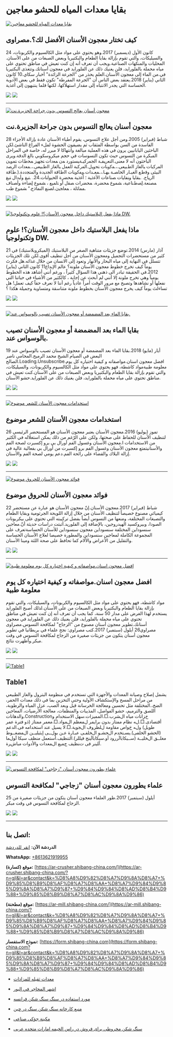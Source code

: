 # بقايا معدات المياه للحشو معاجين

<a href="https://swt.shibang-china.com/?n=gjl&l=ar&img&k=%D8%A8%D9%82%D8%A7%D9%8A%D8%A7+%D9%85%D8%B9%D8%AF%D8%A7%D8%AA+%D8%A7%D9%84%D9%85%D9%8A%D8%A7%D9%87+%D9%84%D9%84%D8%AD%D8%B4%D9%88+%D9%85%D8%B9%D8%A7%D8%AC%D9%8A%D9%86" target="_blank">![بقايا معدات المياه للحشو معاجين](http://static.shibang-china.com/all-800x300/1337.jpg)</a>

## كيف تختار معجون الأسنان الأفضل لك؟.مصراوى
24 كانون الأول (ديسمبر) 2017.وهو يحتوي على مواد مثل الكالسيوم والكربونات، والسيليكات، والتي تقوم بإزالة بقايا الطعام والبكتيريا وبعض الصبغات من على الأسنان. المحليات والمنكهات الصناعية.ويجب أن تعرف أنه إن كنت تعيش في مناطق تحتوي على مياه محملة بالفلورايد، فلن يغنيك ذلك عن الفلورايد في معجون أسنانك.وتتغذى البكتيريا في.من الماء إلى معجون الأسنان.العلم يحذر من &quot;الجرعة الزائدة&quot; أخبار سكاي.10 كانون الثاني (يناير) 2018.يعتقد بعض الناس أن &quot;الجرعة المفرطة&quot; تكون فقط في بعض الأدوية الحساسة التي يجدر الانتباه إلى مقدار استهلاكها، لكنها قلما ينتبهون إلى أغذية.


<a href="https://whatsapp.shibangsoft.com/WhatsApp.php" target="_blank" title="WhatsApp">![](http://static.shibang-china.com/icon/whatsapp.png)</a> <a href="https://swt.shibang-china.com/?n=gjl&l=ar&icon&k=%D8%A8%D9%82%D8%A7%D9%8A%D8%A7+%D9%85%D8%B9%D8%AF%D8%A7%D8%AA+%D8%A7%D9%84%D9%85%D9%8A%D8%A7%D9%87+%D9%84%D9%84%D8%AD%D8%B4%D9%88+%D9%85%D8%B9%D8%A7%D8%AC%D9%8A%D9%86" target="_blank">![](http://static.shibang-china.com/icon/chat-ar.png)</a>

---

<a href="https://swt.shibang-china.com/?n=gjl&l=ar&img&k=%D8%A8%D9%82%D8%A7%D9%8A%D8%A7+%D9%85%D8%B9%D8%AF%D8%A7%D8%AA+%D8%A7%D9%84%D9%85%D9%8A%D8%A7%D9%87+%D9%84%D9%84%D8%AD%D8%B4%D9%88+%D9%85%D8%B9%D8%A7%D8%AC%D9%8A%D9%86" target="_blank">![معجون أسنان يعالج التسوس بدون جراحة الجزيرة.نت](http://static.shibang-china.com/all-800x300/40.jpg)</a>

## معجون أسنان يعالج التسوس بدون جراحة الجزيرة.نت
28 شباط (فبراير) 2005.ومن أجل علاج التسوس، يقوم أطباء الأسنان عادة بإزالة الأجزاء الفاسدة من السن بواسطة المثقاب ثم يضيفون الحشوة لملء الفراغ الناشئ.لكن الباحثين اليابانيين يرون في هذه العملية مبالغة وانتهاكا لا مبرر له، خاصة في المراحل المبكرة من التسوس حيث تكون التسوسات في حجم ميكروسكوبي بالغ الدقة.ويرى الباحثون أنه لا معنى.اﻟﺘﻌرﻴﻔـﺔ اﻟﺠﻤرﮐﻴـﺔﻴﺴﺘورد ﻤن ﻤﻌدات ﺘﺠﻬﻴز ﻤﺤطﺎت ﺘﻤوﻴن اﻟﻤرﮐﺒﺎت ﺒﺎﻟﻐﺎز اﻟطﺒﻴﻌﯽ.،.ﻤﮐوﻨﺎت ﺘﺤوﻴل.اﻟﻤرﮐﺒﺔ ﻟﻟﻌﻤل ﺒﺎﻟﻐﺎز اﻟطﺒﻴﻌﯽ.،.ﻤﻌدات اﻟرﺼد اﻟﺒﻴﺌﯽ وﻗطﻊ اﻟﻐﻴـﺎر اﻟﺨﺎﺼـﺔ ﺒﻬـﺎ.،.ﻤﻌـدات.وﻤﮐوﻨﺎت اﻟطﺎﻗﺔ اﻟﺠدﻴدة واﻟﻤﺘﺠددة.(.طﺎﻗﺔ اﻟرﻴﺎح. .ﺒﻘﺎﻴﺎ وﻨﻔﺎﻴﺎت ﺼﻨﺎﻋﺎت اﻷﻏذﻴﺔ ؛ أﻏذﻴﺔ ﻤﺤﻀرة ﻟﻟﺤﻴواﻨﺎت.24. .ﺘﺒﻎ وأﺒدال ﺘﺒﻎ ﻤﺼﻨﻌﺔ.إﺼطﻨﺎﻋﻴﺔ، ﺸﻤوع ﻤﺤﻀرة، ﻤﺤﻀرات ﺼﻘل أو ﺘﻟﻤﻴﻊ ، ﺸﻤوع إﻀﺎءة وأﺼﻨﺎف ﻤﻤﺎﺜﻟﺔ ، ﻤﻌﺎﺠﻴن.ﻟﺼﻨﻊ اﻟﻨﻤﺎذج.&quot; ﺸﻤوع طب.


<a href="https://whatsapp.shibangsoft.com/WhatsApp.php" target="_blank" title="WhatsApp">![](http://static.shibang-china.com/icon/whatsapp.png)</a> <a href="https://swt.shibang-china.com/?n=gjl&l=ar&icon&k=%D8%A8%D9%82%D8%A7%D9%8A%D8%A7+%D9%85%D8%B9%D8%AF%D8%A7%D8%AA+%D8%A7%D9%84%D9%85%D9%8A%D8%A7%D9%87+%D9%84%D9%84%D8%AD%D8%B4%D9%88+%D9%85%D8%B9%D8%A7%D8%AC%D9%8A%D9%86" target="_blank">![](http://static.shibang-china.com/icon/chat-ar.png)</a>

---

<a href="https://swt.shibang-china.com/?n=gjl&l=ar&img&k=%D8%A8%D9%82%D8%A7%D9%8A%D8%A7+%D9%85%D8%B9%D8%AF%D8%A7%D8%AA+%D8%A7%D9%84%D9%85%D9%8A%D8%A7%D9%87+%D9%84%D9%84%D8%AD%D8%B4%D9%88+%D9%85%D8%B9%D8%A7%D8%AC%D9%8A%D9%86" target="_blank">![ماذا يفعل البلاستيك داخل معجون الأسنان؟! علوم وتكنولوجيا DW.](http://static.shibang-china.com/all-800x300/361.jpg)</a>

## ماذا يفعل البلاستيك داخل معجون الأسنان؟! علوم وتكنولوجيا DW.
21 آذار (مارس) 2014.توضع جزيئات متناهية الصغر من البلاستيك (الميكروبلاستيك) في كثير من مستحضرات التجميل ومعجون الأسنان من أجل تنظيف أقوى.لكن تلك الجزيئات تتسلل في النهاية إلى مياه البحار والأنهار وتعود إلى الانسان من خلال غذائه.هل فكرتَ يوماً كيف تخرج خطوط معجون الأسنان ملونة؟ عالم الإبداع11 كانون الثاني (يناير) 2012.في الحقيقة تبادر الى ذهني هذا السؤال كثيراً ، ورغم أنني أشاهد هذه الخطوط يومياً وهي تخرج ملونة إلا أنني لم أبحث عن إجابة ، كالكثير من الأشياء في حياتنا التي نفعلها أو نشاهدها وتصبح مع مرور الوقت أمراً عادياً رغم أننا لا نعرف حقاً كيف تعمل! هل تساءلتَ يوماً كيف يخرج معجون الأسنان بخطوط ملونة متناسقة ومتساوية وجميلة هكذا ؟


<a href="https://whatsapp.shibangsoft.com/WhatsApp.php" target="_blank" title="WhatsApp">![](http://static.shibang-china.com/icon/whatsapp.png)</a> <a href="https://swt.shibang-china.com/?n=gjl&l=ar&icon&k=%D8%A8%D9%82%D8%A7%D9%8A%D8%A7+%D9%85%D8%B9%D8%AF%D8%A7%D8%AA+%D8%A7%D9%84%D9%85%D9%8A%D8%A7%D9%87+%D9%84%D9%84%D8%AD%D8%B4%D9%88+%D9%85%D8%B9%D8%A7%D8%AC%D9%8A%D9%86" target="_blank">![](http://static.shibang-china.com/icon/chat-ar.png)</a>

---

<a href="https://swt.shibang-china.com/?n=gjl&l=ar&img&k=%D8%A8%D9%82%D8%A7%D9%8A%D8%A7+%D9%85%D8%B9%D8%AF%D8%A7%D8%AA+%D8%A7%D9%84%D9%85%D9%8A%D8%A7%D9%87+%D9%84%D9%84%D8%AD%D8%B4%D9%88+%D9%85%D8%B9%D8%A7%D8%AC%D9%8A%D9%86" target="_blank">![بقايا الماء بعد المضمضة أو معجون الأسنان تصيب بالوسواس عند.](http://static.shibang-china.com/all-800x300/796.jpg)</a>

## بقايا الماء بعد المضمضة أو معجون الأسنان تصيب بالوسواس عند.
19 أيار (مايو) 2018.بقايا الماء بعد المضمضة أو معجون الأسنان تصيب بالوسواس عند البعض في الصيام الشيخ محمد الرميح.المحامي ناصر الصالح.Loading.Unsubscribe.افضل معجون اسنان.مواصفاته و كيفية اختياره كل يوم معلومة طبيةمواد كاشطة، فهو يحتوي على مواد مثل الكالسيوم والكربونات، والسيليكات، والتي تقوم بإزالة بقايا الطعام والبكتيريا وبعض الصبغات من على الأسنان.كنت تعيش في مناطق تحتوي على مياه محملة بالفلورايد، فلن يغنيك ذلك عن الفلورايد.حشو الأسنان.


<a href="https://whatsapp.shibangsoft.com/WhatsApp.php" target="_blank" title="WhatsApp">![](http://static.shibang-china.com/icon/whatsapp.png)</a> <a href="https://swt.shibang-china.com/?n=gjl&l=ar&icon&k=%D8%A8%D9%82%D8%A7%D9%8A%D8%A7+%D9%85%D8%B9%D8%AF%D8%A7%D8%AA+%D8%A7%D9%84%D9%85%D9%8A%D8%A7%D9%87+%D9%84%D9%84%D8%AD%D8%B4%D9%88+%D9%85%D8%B9%D8%A7%D8%AC%D9%8A%D9%86" target="_blank">![](http://static.shibang-china.com/icon/chat-ar.png)</a>

---

<a href="https://swt.shibang-china.com/?n=gjl&l=ar&img&k=%D8%A8%D9%82%D8%A7%D9%8A%D8%A7+%D9%85%D8%B9%D8%AF%D8%A7%D8%AA+%D8%A7%D9%84%D9%85%D9%8A%D8%A7%D9%87+%D9%84%D9%84%D8%AD%D8%B4%D9%88+%D9%85%D8%B9%D8%A7%D8%AC%D9%8A%D9%86" target="_blank">![استخدامات معجون الأسنان للشعر موضوع](http://static.shibang-china.com/all-800x300/658.jpg)</a>

## استخدامات معجون الأسنان للشعر موضوع
26 تموز (يوليو) 2016.معجون الأسنان يعتبر معجون الأسنان هو المستحضر الرئيسي لتنظيف الأسنان للحفاظ على صحتها، ولكن على الرّغم من ذلك يمكن استغلاله في الكثير من الاستخدامات ا.معجون الأسنان وغسول الفم أورال بي برو إكسبرت لصحة الفم والأسنانيتمتع معجون الأسنان وغسول الفم برو إكسبرت من أورال بي بفعالية عالية في إزالة البلاك والقضاء على رائحة الفم.دعم يومي لصحة الفم والأسنان.


<a href="https://whatsapp.shibangsoft.com/WhatsApp.php" target="_blank" title="WhatsApp">![](http://static.shibang-china.com/icon/whatsapp.png)</a> <a href="https://swt.shibang-china.com/?n=gjl&l=ar&icon&k=%D8%A8%D9%82%D8%A7%D9%8A%D8%A7+%D9%85%D8%B9%D8%AF%D8%A7%D8%AA+%D8%A7%D9%84%D9%85%D9%8A%D8%A7%D9%87+%D9%84%D9%84%D8%AD%D8%B4%D9%88+%D9%85%D8%B9%D8%A7%D8%AC%D9%8A%D9%86" target="_blank">![](http://static.shibang-china.com/icon/chat-ar.png)</a>

---

<a href="https://swt.shibang-china.com/?n=gjl&l=ar&img&k=%D8%A8%D9%82%D8%A7%D9%8A%D8%A7+%D9%85%D8%B9%D8%AF%D8%A7%D8%AA+%D8%A7%D9%84%D9%85%D9%8A%D8%A7%D9%87+%D9%84%D9%84%D8%AD%D8%B4%D9%88+%D9%85%D8%B9%D8%A7%D8%AC%D9%8A%D9%86" target="_blank">![فوائد معجون الأسنان للحروق موضوع](http://static.shibang-china.com/all-800x300/1152.jpg)</a>

## فوائد معجون الأسنان للحروق موضوع
22 شباط (فبراير) 2017.معجون الأسنان.إنّ معجون الأسنان هو عبارة عن مستحضر كيميائي مصنوع خصيصاً لتنظيف الأسنان من خلال إزالة اللويحة الجرثومية وبقايا الطعام والتصبغات المختلفة، ومنعها من التسوس أيضاً بفضل تركيبته التي تحتوي على بيكربونات الصودا، وبيروكسيد الهيدروجين، بالإضافة إلى الفلوريد.أثبتت دراسات حديثة أنّ.معاجين سنسوداين المختلفة سنسوداين معجون سنسوداين للأسنان الحساسةتعرف على المجموعة الكاملة لمعاجين سنسوداين والمطورة خصيصا لعلاج الأسنان الحساسة والتقليل من الأعراض والألام كما تحافظ على صحة اللثة ومينا الأسنان.


<a href="https://whatsapp.shibangsoft.com/WhatsApp.php" target="_blank" title="WhatsApp">![](http://static.shibang-china.com/icon/whatsapp.png)</a> <a href="https://swt.shibang-china.com/?n=gjl&l=ar&icon&k=%D8%A8%D9%82%D8%A7%D9%8A%D8%A7+%D9%85%D8%B9%D8%AF%D8%A7%D8%AA+%D8%A7%D9%84%D9%85%D9%8A%D8%A7%D9%87+%D9%84%D9%84%D8%AD%D8%B4%D9%88+%D9%85%D8%B9%D8%A7%D8%AC%D9%8A%D9%86" target="_blank">![](http://static.shibang-china.com/icon/chat-ar.png)</a>

---

<a href="https://swt.shibang-china.com/?n=gjl&l=ar&img&k=%D8%A8%D9%82%D8%A7%D9%8A%D8%A7+%D9%85%D8%B9%D8%AF%D8%A7%D8%AA+%D8%A7%D9%84%D9%85%D9%8A%D8%A7%D9%87+%D9%84%D9%84%D8%AD%D8%B4%D9%88+%D9%85%D8%B9%D8%A7%D8%AC%D9%8A%D9%86" target="_blank">![افضل معجون اسنان.مواصفاته و كيفية اختياره كل يوم معلومة طبية](http://static.shibang-china.com/all-800x300/97.jpg)</a>

## افضل معجون اسنان.مواصفاته و كيفية اختياره كل يوم معلومة طبية
مواد كاشطة، فهو يحتوي على مواد مثل الكالسيوم والكربونات، والسيليكات، والتي تقوم بإزالة بقايا الطعام والبكتيريا وبعض الصبغات من على الأسنان.لذلك أصبح الفلورايد يستخدم لهذا الغرض على مدار 50 سنة، كما يجب أن تعرف أنه إن كنت تعيش في مناطق تحتوي على مياه محملة بالفلورايد، فلن يغنيك ذلك عن الفلورايد في معجون أسنانك.تطوير معجون أسنان مصنوع من &quot;الزجاج&quot; لمكافحة التسوس.مصراوى مصراوي26 أيلول (سبتمبر) 2017.كتب مصراوي: نجح علماء في بريطانيا في تطوير معجون أسنان يتكون من جزيئات صغيرة من الزجاج لمكافحة التسوس في وقت مبكر.وأظهرت نتائج.


<a href="https://whatsapp.shibangsoft.com/WhatsApp.php" target="_blank" title="WhatsApp">![](http://static.shibang-china.com/icon/whatsapp.png)</a> <a href="https://swt.shibang-china.com/?n=gjl&l=ar&icon&k=%D8%A8%D9%82%D8%A7%D9%8A%D8%A7+%D9%85%D8%B9%D8%AF%D8%A7%D8%AA+%D8%A7%D9%84%D9%85%D9%8A%D8%A7%D9%87+%D9%84%D9%84%D8%AD%D8%B4%D9%88+%D9%85%D8%B9%D8%A7%D8%AC%D9%8A%D9%86" target="_blank">![](http://static.shibang-china.com/icon/chat-ar.png)</a>

---

<a href="https://swt.shibang-china.com/?n=gjl&l=ar&img&k=%D8%A8%D9%82%D8%A7%D9%8A%D8%A7+%D9%85%D8%B9%D8%AF%D8%A7%D8%AA+%D8%A7%D9%84%D9%85%D9%8A%D8%A7%D9%87+%D9%84%D9%84%D8%AD%D8%B4%D9%88+%D9%85%D8%B9%D8%A7%D8%AC%D9%8A%D9%86" target="_blank">![Table1](http://static.shibang-china.com/all-800x300/1216.jpg)</a>

## Table1
يشمل إصلاح وصيانة المعدات والأجهزة التي تستخدم في منظومة البترول والغاز الطبيعي من مراحل المسح والإستكشاف الأولية وحتي التخزين بما في ذلك معدات االحفر، الضخ،.المختلفة مثل تحسين ومعالجة الخرسانة قبل وبعد الصب، عزل المياه والرطوبة، اللصق والترميم، حشو الفواصل، المذيبات والمنظفات، معالجة الأرضيات، المعاجين والدهانات.Constructionﺥﺰاﻧﺎت ﻣﻴﺎﻩ اﻝﺸﺮب.□.اﻟﻤﻤﻴﺰات.ﺳﻬﻞ اﻻﺳﺘﺨﺪام و أﻗﺘﺼﺎدى.□.ﻝﻪ ﻧﻈﺎم ﻣﻤﺘﺎز ﺑﺪون ﺑﺮاﻳﻤﺮ ﻝﻤﻌﻈﻢ اﻝﻤﻮاد.□.ﻣﻌﻤﺮ ﻣﻤﺘﺎز (ذو ﻓﺘﺮة ﻋﻤﺮ ﻃﻮﻳﻞ) وﻝﻪ ﺥﻮاص ﻣﻘﺎوﻣﺔ ﻝﻠﻈﺮوف اﻝﺠﻮﻳﺔ.□.ﻻ ﻳﺴﻴﻞ ﻋﻨﺪ اﺳﺘﺨﺪاﻣﻪ ﻓﻰ.اﻟﺪﻋﻢ (اﻟﺤﺸﻮ اﻟﺨﻠﻔﻰ).ﻳﺴـﺘﺨﺪم اﻝﺤﺸـﻮ اﻝﺨﻠﻔـﻰ ﻋﺒـﺎرة ﻋـﻦ ﺑﻮﻝــﻰ إﻳﺜﻴﻠﻴــﻦ اﻝﻤﻀﻐــﻮط ﻣﻐﻠــﻖ اﻝﺨﻠﻴــﺔ (ﺳــﻴﻜﺎﺑﺎآﺮرود أو.ﺳﻴﻜﺎﺑﺎآﻴﻨﺞ ﻓﻴﻠﻠﺮ).اﻟﺘﻨﻈﻴﻒ.أﺳﺘﻌﻤﻞ ﻣﻨﻈﻒ ﺳﻴﻜﺎ آﻮﻝﻤﺎ آﻠﻴﻨﺮ ﻓﻰ ﺕﻨﻈﻴﻒ ﺝﻤﻴﻊ اﻝﻤﻌﺪات واﻷدوات ﻣﺒﺎﺵﺮة.


<a href="https://whatsapp.shibangsoft.com/WhatsApp.php" target="_blank" title="WhatsApp">![](http://static.shibang-china.com/icon/whatsapp.png)</a> <a href="https://swt.shibang-china.com/?n=gjl&l=ar&icon&k=%D8%A8%D9%82%D8%A7%D9%8A%D8%A7+%D9%85%D8%B9%D8%AF%D8%A7%D8%AA+%D8%A7%D9%84%D9%85%D9%8A%D8%A7%D9%87+%D9%84%D9%84%D8%AD%D8%B4%D9%88+%D9%85%D8%B9%D8%A7%D8%AC%D9%8A%D9%86" target="_blank">![](http://static.shibang-china.com/icon/chat-ar.png)</a>

---

<a href="https://swt.shibang-china.com/?n=gjl&l=ar&img&k=%D8%A8%D9%82%D8%A7%D9%8A%D8%A7+%D9%85%D8%B9%D8%AF%D8%A7%D8%AA+%D8%A7%D9%84%D9%85%D9%8A%D8%A7%D9%87+%D9%84%D9%84%D8%AD%D8%B4%D9%88+%D9%85%D8%B9%D8%A7%D8%AC%D9%8A%D9%86" target="_blank">![علماء يطورون معجون أسنان &quot;زجاجي&quot; لمكافحة التسوس](http://static.shibang-china.com/all-800x300/168.jpg)</a>

## علماء يطورون معجون أسنان &quot;زجاجي&quot; لمكافحة التسوس
25 أيلول (سبتمبر) 2017.طور العلماء معجون أسنان يتكون من جزيئات صغيرة من الزجاج لمكافحة التسوس في وقت مبكر.

<a href="https://whatsapp.shibangsoft.com/WhatsApp.php" target="_blank" title="WhatsApp">![](http://static.shibang-china.com/icon/whatsapp.png)</a> <a href="https://swt.shibang-china.com/?n=gjl&l=ar&icon&k=%D8%A8%D9%82%D8%A7%D9%8A%D8%A7+%D9%85%D8%B9%D8%AF%D8%A7%D8%AA+%D8%A7%D9%84%D9%85%D9%8A%D8%A7%D9%87+%D9%84%D9%84%D8%AD%D8%B4%D9%88+%D9%85%D8%B9%D8%A7%D8%AC%D9%8A%D9%86" target="_blank">![](http://static.shibang-china.com/icon/chat-ar.png)</a>

---
## اتصل بنا:

**الدردشة الآن:** [انقر للدردشة](https://swt.shibang-china.com?n=gjl&l=ar&contact&k=%D8%A8%D9%82%D8%A7%D9%8A%D8%A7+%D9%85%D8%B9%D8%AF%D8%A7%D8%AA+%D8%A7%D9%84%D9%85%D9%8A%D8%A7%D9%87+%D9%84%D9%84%D8%AD%D8%B4%D9%88+%D9%85%D8%B9%D8%A7%D8%AC%D9%8A%D9%86)

**WhatsApp:**  [+8613621919955](https://whatsapp.shibangsoft.com/WhatsApp.php)

**موقع (كسارة):** [https://ar-crusher.shibang-china.com/](https://ar-crusher.shibang-china.com/?n=gjl&l=ar&contact&k=%D8%A8%D9%82%D8%A7%D9%8A%D8%A7+%D9%85%D8%B9%D8%AF%D8%A7%D8%AA+%D8%A7%D9%84%D9%85%D9%8A%D8%A7%D9%87+%D9%84%D9%84%D8%AD%D8%B4%D9%88+%D9%85%D8%B9%D8%A7%D8%AC%D9%8A%D9%86)

**موقع (مطحنة):** [https://ar-mill.shibang-china.com/](https://ar-mill.shibang-china.com/?n=gjl&l=ar&contact&k=%D8%A8%D9%82%D8%A7%D9%8A%D8%A7+%D9%85%D8%B9%D8%AF%D8%A7%D8%AA+%D8%A7%D9%84%D9%85%D9%8A%D8%A7%D9%87+%D9%84%D9%84%D8%AD%D8%B4%D9%88+%D9%85%D8%B9%D8%A7%D8%AC%D9%8A%D9%86)

**نموذج الاستفسار:** [https://form.shibang-china.com](https://form.shibang-china.com?n=gjl&l=ar&contact&k=%D8%A8%D9%82%D8%A7%D9%8A%D8%A7+%D9%85%D8%B9%D8%AF%D8%A7%D8%AA+%D8%A7%D9%84%D9%85%D9%8A%D8%A7%D9%87+%D9%84%D9%84%D8%AD%D8%B4%D9%88+%D9%85%D8%B9%D8%A7%D8%AC%D9%8A%D9%86)

* [معدات ثقيله للمزادات](../37/%D9%85%D8%B9%D8%AF%D8%A7%D8%AA%20%D8%AB%D9%82%D9%8A%D9%84%D9%87%20%D9%84%D9%84%D9%85%D8%B2%D8%A7%D8%AF%D8%A7%D8%AA.md)

* [اشهر المحاجر في البور](../40/%D8%A7%D8%B4%D9%87%D8%B1%20%D8%A7%D9%84%D9%85%D8%AD%D8%A7%D8%AC%D8%B1%20%D9%81%D9%8A%20%D8%A7%D9%84%D8%A8%D9%88%D8%B1.md)

* [مورد استفاده در سنگ سنگ شکن فرانسه](../40/%D9%85%D9%88%D8%B1%D8%AF%20%D8%A7%D8%B3%D8%AA%D9%81%D8%A7%D8%AF%D9%87%20%D8%AF%D8%B1%20%D8%B3%D9%86%DA%AF%20%D8%B3%D9%86%DA%AF%20%D8%B4%DA%A9%D9%86%20%D9%81%D8%B1%D8%A7%D9%86%D8%B3%D9%87.md)

* [منبع کارخانه سنگ شکن سنگ در چین](../38/%D9%85%D9%86%D8%A8%D8%B9%20%DA%A9%D8%A7%D8%B1%D8%AE%D8%A7%D9%86%D9%87%20%D8%B3%D9%86%DA%AF%20%D8%B4%DA%A9%D9%86%20%D8%B3%D9%86%DA%AF%20%D8%AF%D8%B1%20%DA%86%DB%8C%D9%86.md)

* [مكينة جؤكى صناعى](../39/%D9%85%D9%83%D9%8A%D9%86%D8%A9%20%D8%AC%D8%A4%D9%83%D9%89%20%D8%B5%D9%86%D8%A7%D8%B9%D9%89.md)

* [سنگ شکن مخروطی برای فروش در راس الخیمه امارات متحده عربی](../38/%D8%B3%D9%86%DA%AF%20%D8%B4%DA%A9%D9%86%20%D9%85%D8%AE%D8%B1%D9%88%D8%B7%DB%8C%20%D8%A8%D8%B1%D8%A7%DB%8C%20%D9%81%D8%B1%D9%88%D8%B4%20%D8%AF%D8%B1%20%D8%B1%D8%A7%D8%B3%20%D8%A7%D9%84%D8%AE%DB%8C%D9%85%D9%87%20%D8%A7%D9%85%D8%A7%D8%B1%D8%A7%D8%AA%20%D9%85%D8%AA%D8%AD%D8%AF%D9%87%20%D8%B9%D8%B1%D8%A8%DB%8C.md)